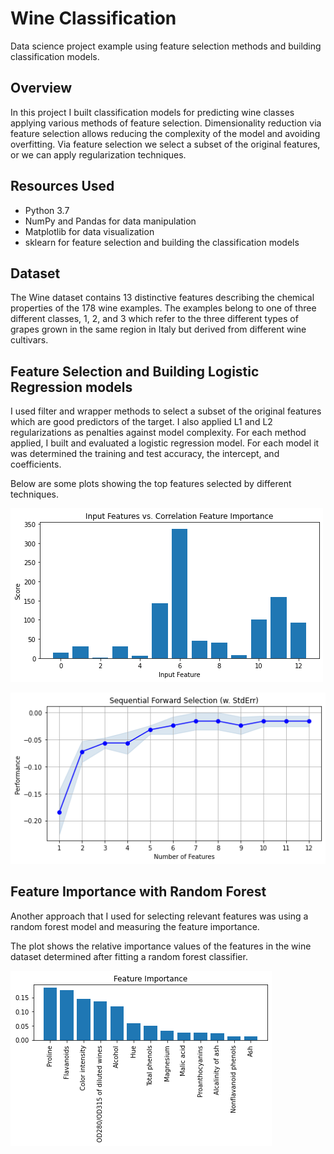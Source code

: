 # Wine Classification
Data science project example using feature selection methods and building classification models.


## Overview
In this project I built classification models for predicting wine classes applying various methods of feature selection. Dimensionality reduction via feature selection allows reducing the complexity of the model and avoiding overfitting. Via feature selection we select a subset of the original features, or we can apply regularization techniques.


## Resources Used
- Python 3.7
- NumPy and Pandas for data manipulation
- Matplotlib for data visualization
- sklearn for feature selection and building the classification models


## Dataset
The Wine dataset contains 13 distinctive features describing the chemical properties of the 178 wine examples. The examples 
belong to one of three different classes, 1, 2, and 3 which refer to the three different types of grapes grown in the same 
region in Italy but derived from different wine cultivars. 

## Feature Selection and Building Logistic Regression models
I used filter and wrapper methods to select a subset of the original features which are good predictors of the target. I also applied L1 and L2 regularizations as penalties against model complexity.
For each method applied, I built and evaluated a logistic regression model. For each model it was determined the training and test accuracy, the intercept, and coefficients.

Below are some plots showing the top features selected by different techniques.



![filter method](ml3_corr_feature.png)
<br/>



![wrapper method](ml3_sequential_feature.png)
<br/>



## Feature Importance with Random Forest
Another approach that I used for selecting relevant features was using a random forest model and measuring the feature importance. 

The plot shows the relative importance values of the features in the wine dataset determined after fitting a random forest classifier.


![filter method](ml3_feature_import.png)
<br/>




